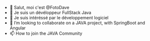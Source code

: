 - 👋 Salut, moi c'est @FotoDave
- 👀 Je suis un dévéloppeur FullStack Java
- 🌱 Je suis intéréssé par le développement logiciel
- 💞️ I’m looking to collaborate on a JAVA project, with SpringBoot and Angular
- 📫 How to join  the JAVA Community

<!---
FotoDave/FotoDave is a ✨ special ✨ repository because its `README.md` (this file) appears on your GitHub profile.
You can click the Preview link to take a look at your changes.
--->

